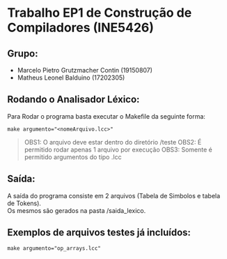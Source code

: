 # Trabalho EP1 de Construção de Compiladores (INE5426)

## Grupo:

- Marcelo Pietro Grutzmacher Contin (19150807)
- Matheus Leonel Balduino (17202305)

## Rodando o Analisador Léxico:

Para Rodar o programa basta executar o Makefile da seguinte forma:

```
make argumento="<nomeArquivo.lcc>"
```

> OBS1: O arquivo deve estar dentro do diretório /teste
> OBS2: É permitido rodar apenas 1 arquivo por execução
> OBS3: Somente é permitido argumentos do tipo .lcc

## Saída:

A saída do programa consiste em 2 arquivos (Tabela de Simbolos e tabela de Tokens).  
Os mesmos são gerados na pasta /saida_lexico.

## Exemplos de arquivos testes já incluídos:

```
make argumento="op_arrays.lcc"
```
